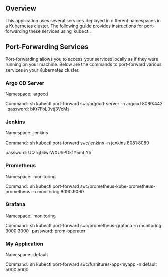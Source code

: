 
## Overview

This application uses several services deployed in different namespaces in a Kubernetes cluster. The following guide provides instructions for port-forwarding these services using ⁠ kubectl ⁠.

## Port-Forwarding Services

Port-forwarding allows you to access your services locally as if they were running on your machine. Below are the commands to port-forward various services in your Kubernetes cluster.

### Argo CD Server

Namespace: ⁠ argocd ⁠

Command:
⁠ sh
kubectl port-forward svc/argocd-server -n argocd 8080:443
 ⁠
password: bKr7FoL0vtj3VcMs

### Jenkins

Namespace: ⁠ jenkins ⁠

Command:
⁠ sh
kubectl port-forward svc/jenkins -n jenkins 8081:8080

password: UQTqL6wrWXUhPDk1Y5mLYh
 ⁠

### Prometheus

Namespace: ⁠ monitoring ⁠

Command:
⁠ sh
kubectl port-forward svc/prometheus-kube-prometheus-prometheus -n monitoring 9090:9090
 ⁠

### Grafana

Namespace: ⁠ monitoring ⁠

Command:
⁠ sh
kubectl port-forward svc/prometheus-grafana -n monitoring 3000:3000
 ⁠
password: prom-operator

### My Application

Namespace: ⁠ default ⁠

Command:
⁠ sh
kubectl port-forward svc/furnitures-app-myapp -n default 5000:5000
 ⁠
